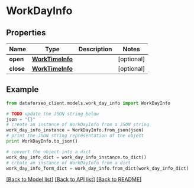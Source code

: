 # WorkDayInfo


## Properties

Name | Type | Description | Notes
------------ | ------------- | ------------- | -------------
**open** | [**WorkTimeInfo**](WorkTimeInfo.md) |  | [optional] 
**close** | [**WorkTimeInfo**](WorkTimeInfo.md) |  | [optional] 

## Example

```python
from dataforseo_client.models.work_day_info import WorkDayInfo

# TODO update the JSON string below
json = "{}"
# create an instance of WorkDayInfo from a JSON string
work_day_info_instance = WorkDayInfo.from_json(json)
# print the JSON string representation of the object
print WorkDayInfo.to_json()

# convert the object into a dict
work_day_info_dict = work_day_info_instance.to_dict()
# create an instance of WorkDayInfo from a dict
work_day_info_form_dict = work_day_info.from_dict(work_day_info_dict)
```
[[Back to Model list]](../README.md#documentation-for-models) [[Back to API list]](../README.md#documentation-for-api-endpoints) [[Back to README]](../README.md)


